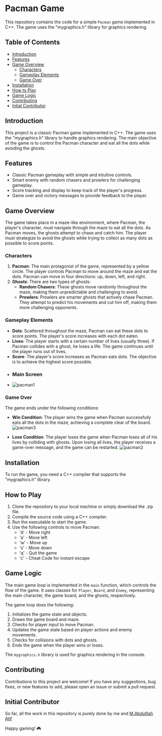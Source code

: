 # Pacman Game

This repository contains the code for a simple `Pacman` game implemented in C++. The game uses the "mygraphics.h" library for graphics rendering.

## Table of Contents
- [Introduction](#introduction)
- [Features](#features)
- [Game Overview](#game-overview)
    - [Characters](#characters)
    - [Gameplay Elements](#gameplay-elements)
    - [Game Over](#game-over)
- [Installation](#installation)
- [How to Play](#how-to-play)
- [Game Logic](#game-logic)
- [Contributing](#contributing)
- [Intial Contributor](#initial-contributor)

## Introduction
This project is a classic Pacman game implemented in C++. The game uses the "mygraphics.h" library to handle graphics rendering. The main objective of the game is to control the Pacman character and eat all the dots while avoiding the ghosts.

## Features
- Classic Pacman gameplay with simple and intuitive controls.
- Smart enemy with random chasers and prowlers for challenging gameplay.
- Score tracking and display to keep track of the player's progress.
- Game over and victory messages to provide feedback to the player.

## Game Overview
The game takes place in a maze-like environment, where Pacman, the player's character, must navigate through the maze to eat all the dots. As Pacman moves, the ghosts attempt to chase and catch him. The player must strategize to avoid the ghosts while trying to collect as many dots as possible to score points.

### Characters
1. **Pacman**: The main protagonist of the game, represented by a yellow circle. The player controls Pacman to move around the maze and eat the dots. Pacman can move in four directions: up, down, left, and right.
2. **Ghosts**: There are two types of ghosts:
   - **Random Chasers**: These ghosts move randomly throughout the maze, making them unpredictable and challenging to avoid.
   - **Prowlers**: Prowlers are smarter ghosts that actively chase Pacman. They attempt to predict his movements and cut him off, making them more challenging opponents.

### Gameplay Elements
- **Dots**: Scattered throughout the maze, Pacman can eat these dots to score points. The player's score increases with each dot eaten.
- **Lives**: The player starts with a certain number of lives (usually three). If Pacman collides with a ghost, he loses a life. The game continues until the player runs out of lives.
- **Score**: The player's score increases as Pacman eats dots. The objective is to achieve the highest score possible.
- ### **Main Screen**
- ![pacman1](https://github.com/avcton/PacMan/assets/113658337/d2f8a22e-381e-4b14-bb17-aab69555b5d5)


### Game Over
The game ends under the following conditions:
- **Win Condition**: The player wins the game when Pacman successfully eats all the dots in the maze, achieving a complete clear of the board.
  ![pacman3](https://github.com/avcton/PacMan/assets/113658337/82c92501-9c90-4ea5-88ff-2daf6139c749)


- **Lose Condition**: The player loses the game when Pacman loses all of his lives by colliding with ghosts. Upon losing all lives, the player receives a game-over message, and the game can be restarted.
  ![pacman2](https://github.com/avcton/PacMan/assets/113658337/06217f60-fe99-40b7-a788-99a63a452424)



## Installation
To run the game, you need a C++ compiler that supports the "mygraphics.h" library.

## How to Play
1. Clone the repository to your local machine or simply download the .zip file.
2. Compile the source code using a C++ compiler.
3. Run the executable to start the game.
4. Use the following controls to move Pacman:
   - 'd' - Move right
   - 'a' - Move left
   - 'w' - Move up
   - 's' - Move down
   - 'q' - Quit the game
   - 'c'  - Cheat Code for instant escape

## Game Logic
The main game loop is implemented in the `main` function, which controls the flow of the game. It uses classes for `Player`, `Board`, and `Enemy`, representing the main character, the game board, and the ghosts, respectively.

The game loop does the following:
1. Initializes the game state and objects.
2. Draws the game board and maze.
3. Checks for player input to move Pacman.
4. Updates the game state based on player actions and enemy movements.
5. Checks for collisions with dots and ghosts.
6. Ends the game when the player wins or loses.

The `mygraphics.h` library is used for graphics rendering in the console.

## Contributing

Contributions to this project are welcome! If you have any suggestions, bug fixes, or new features to add, please open an issue or submit a pull request.

## Initial Contributor

So far, all the work in this repository is purely done by me and [M.Abdulllah Atif](https://github.com/Mabdullahatif)

Happy gaming! 🎮
